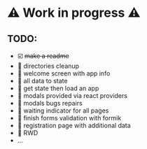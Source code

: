 # :warning: Work in progress :warning:

## TODO:
* :ballot_box_with_check: ~~make a readme~~
* :black_square_button: directories cleanup
* :black_square_button: welcome screen with app info
* :black_square_button: all data to state
* :black_square_button: get state then load an app
* :black_square_button: modals provided via react providers
* :black_square_button: modals bugs repairs
* :black_square_button: waiting indicator for all pages
* :black_square_button: finish forms validation with formik
* :black_square_button: registration page with additional data
* :black_square_button: RWD
* ...



